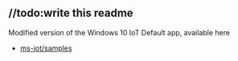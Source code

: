 
## //todo:write this readme

Modified version of the Windows 10 IoT Default app, available here

* [ms-iot/samples](https://github.com/ms-iot/samples) 
